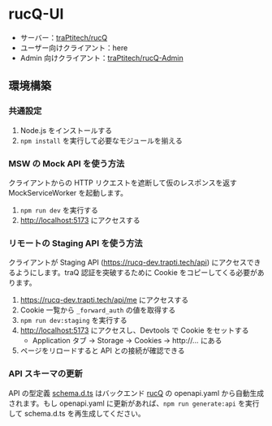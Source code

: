 # rucQ-UI

- サーバー：[traPtitech/rucQ](https://github.com/traPtitech/rucQ)
- ユーザー向けクライアント：here
- Admin 向けクライアント：[traPtitech/rucQ-Admin](https://github.com/traPtitech/rucQ-Admin)

## 環境構築

### 共通設定

1. Node.js をインストールする
2. `npm install` を実行して必要なモジュールを揃える

### MSW の Mock API を使う方法

クライアントからの HTTP リクエストを遮断して仮のレスポンスを返す MockServiceWorker を起動します。

1. `npm run dev` を実行する
2. <http://localhost:5173> にアクセスする

### リモートの Staging API を使う方法

クライアントが Staging API (<https://rucq-dev.trapti.tech/api>) にアクセスできるようにします。traQ 認証を突破するために Cookie をコピーしてくる必要があります。

1. <https://rucq-dev.trapti.tech/api/me> にアクセスする
2. Cookie 一覧から `_forward_auth` の値を取得する
3. `npm run dev:staging` を実行する
4. <http://localhost:5173> にアクセスし、Devtools で Cookie をセットする
    - Application タブ → Storage → Cookies → http://... にある
5. ページをリロードすると API との接続が確認できる

### API スキーマの更新

API の型定義 [schema.d.ts](./src/api/schema.d.ts) はバックエンド [rucQ](https://github.com/traPtitech/rucQ) の openapi.yaml から自動生成されます。もし openapi.yaml に更新があれば、`npm run generate:api` を実行して schema.d.ts を再生成してください。

